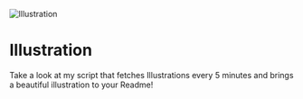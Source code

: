 ![Illustration](https://i.redd.it/yvzmzfgujvqb1.jpg?width=100&height=100)

# Illustration
Take a look at my script that fetches Illustrations every 5 minutes and brings a beautiful illustration to your Readme!